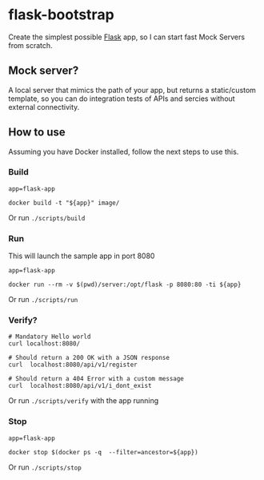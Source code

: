 flask-bootstrap
===============

Create the simplest possible [Flask](http://flask.pocoo.org/) app, so I can start fast Mock Servers from scratch.

## Mock server?

A local server that mimics the path of your app, but returns a static/custom template, so you can do integration tests of APIs and sercies without external connectivity.

## How to use

Assuming you have Docker installed, follow the next steps to use this.

### Build

```
app=flask-app

docker build -t "${app}" image/
```

Or run `./scripts/build`

### Run

This will launch the sample app in port 8080

```
app=flask-app

docker run --rm -v $(pwd)/server:/opt/flask -p 8080:80 -ti ${app}
```

Or run `./scripts/run`

### Verify?

```
# Mandatory Hello world
curl localhost:8080/

# Should return a 200 OK with a JSON response
curl  localhost:8080/api/v1/register

# Should return a 404 Error with a custom message
curl  localhost:8080/api/v1/i_dont_exist
```

Or run `./scripts/verify` with the app running

### Stop

```
app=flask-app

docker stop $(docker ps -q  --filter=ancestor=${app})
```

Or run `./scripts/stop`
